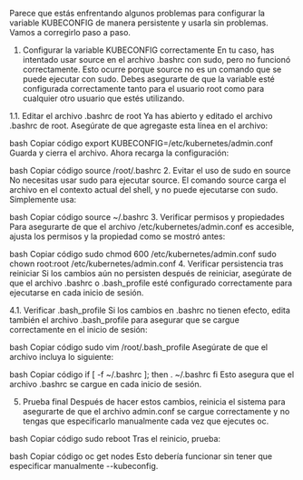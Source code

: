 Parece que estás enfrentando algunos problemas para configurar la variable KUBECONFIG de manera persistente y usarla sin problemas. Vamos a corregirlo paso a paso.

1. Configurar la variable KUBECONFIG correctamente
En tu caso, has intentado usar source en el archivo .bashrc con sudo, pero no funcionó correctamente. Esto ocurre porque source no es un comando que se puede ejecutar con sudo. Debes asegurarte de que la variable esté configurada correctamente tanto para el usuario root como para cualquier otro usuario que estés utilizando.

1.1. Editar el archivo .bashrc de root
Ya has abierto y editado el archivo .bashrc de root. Asegúrate de que agregaste esta línea en el archivo:

bash
Copiar código
export KUBECONFIG=/etc/kubernetes/admin.conf
Guarda y cierra el archivo. Ahora recarga la configuración:

bash
Copiar código
source /root/.bashrc
2. Evitar el uso de sudo en source
No necesitas usar sudo para ejecutar source. El comando source carga el archivo en el contexto actual del shell, y no puede ejecutarse con sudo. Simplemente usa:

bash
Copiar código
source ~/.bashrc
3. Verificar permisos y propiedades
Para asegurarte de que el archivo /etc/kubernetes/admin.conf es accesible, ajusta los permisos y la propiedad como se mostró antes:

bash
Copiar código
sudo chmod 600 /etc/kubernetes/admin.conf
sudo chown root:root /etc/kubernetes/admin.conf
4. Verificar persistencia tras reiniciar
Si los cambios aún no persisten después de reiniciar, asegúrate de que el archivo .bashrc o .bash_profile esté configurado correctamente para ejecutarse en cada inicio de sesión.

4.1. Verificar .bash_profile
Si los cambios en .bashrc no tienen efecto, edita también el archivo .bash_profile para asegurar que se cargue correctamente en el inicio de sesión:

bash
Copiar código
sudo vim /root/.bash_profile
Asegúrate de que el archivo incluya lo siguiente:

bash
Copiar código
if [ -f ~/.bashrc ]; then
    . ~/.bashrc
fi
Esto asegura que el archivo .bashrc se cargue en cada inicio de sesión.

5. Prueba final
Después de hacer estos cambios, reinicia el sistema para asegurarte de que el archivo admin.conf se cargue correctamente y no tengas que especificarlo manualmente cada vez que ejecutes oc.

bash
Copiar código
sudo reboot
Tras el reinicio, prueba:

bash
Copiar código
oc get nodes
Esto debería funcionar sin tener que especificar manualmente --kubeconfig.